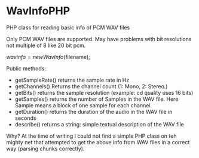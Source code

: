 WavInfoPHP
==========

PHP class for reading basic info of PCM WAV files

Only PCM WAV files are supported. May have problems with bit resolutions not multiple of 8 like 20 bit pcm.

$wavinfo=new WavInfo($filename);

Public methods:

 - getSampleRate() returns the sample rate in Hz
 - getChannels() Returns the channel count (1: Mono, 2: Stereo.)
 - getBits() returns the sample resolution (example: cd quality uses 16 bits)
 - getSamples() returns the number of Samples in the WAV file. Here Sample means a block of one sample for each channel.
 - getDuration() returns the duration of the audio in the WAV file in seconds
 - describe() returns a string: simple textual description of the WAV file


Why?
At the time of writing I could not find a simple PHP class on teh mighty net that attempted to get the above info from WAV files in a correct way (parsing chunks correctly).

